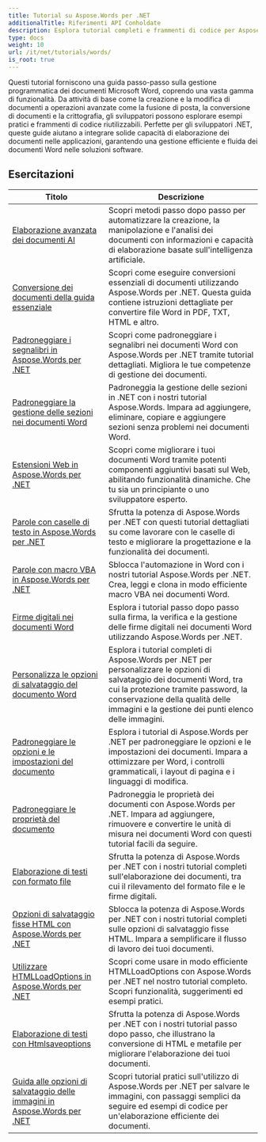 ```yaml
---
title: Tutorial su Aspose.Words per .NET
additionalTitle: Riferimenti API Conholdate
description: Esplora tutorial completi e frammenti di codice per Aspose.Words per .NET! Dalle basi adatte ai principianti alle funzionalità avanzate, fornisci istruzioni passo dopo passo.
type: docs
weight: 10
url: /it/net/tutorials/words/
is_root: true
---
```


Questi tutorial forniscono una guida passo-passo sulla gestione programmatica dei documenti Microsoft Word, coprendo una vasta gamma di funzionalità. Da attività di base come la creazione e la modifica di documenti a operazioni avanzate come la fusione di posta, la conversione di documenti e la crittografia, gli sviluppatori possono esplorare esempi pratici e frammenti di codice riutilizzabili. Perfette per gli sviluppatori .NET, queste guide aiutano a integrare solide capacità di elaborazione dei documenti nelle applicazioni, garantendo una gestione efficiente e fluida dei documenti Word nelle soluzioni software.

## Esercitazioni
| Titolo | Descrizione |
| --- | --- | 
| [Elaborazione avanzata dei documenti AI](./advanced-ai-document-processing/) | Scopri metodi passo dopo passo per automatizzare la creazione, la manipolazione e l'analisi dei documenti con informazioni e capacità di elaborazione basate sull'intelligenza artificiale. |
| [Conversione dei documenti della guida essenziale](./essential-guide-document-conversions/) | Scopri come eseguire conversioni essenziali di documenti utilizzando Aspose.Words per .NET. Questa guida contiene istruzioni dettagliate per convertire file Word in PDF, TXT, HTML e altro. | 
| [Padroneggiare i segnalibri in Aspose.Words per .NET](./mastering-bookmarks/) | Scopri come padroneggiare i segnalibri nei documenti Word con Aspose.Words per .NET tramite tutorial dettagliati. Migliora le tue competenze di gestione dei documenti. | 
| [Padroneggiare la gestione delle sezioni nei documenti Word](./section-management/) | Padroneggia la gestione delle sezioni in .NET con i nostri tutorial Aspose.Words. Impara ad aggiungere, eliminare, copiare e aggiungere sezioni senza problemi nei documenti Word. | 
| [Estensioni Web in Aspose.Words per .NET](./web-extensions/) | Scopri come migliorare i tuoi documenti Word tramite potenti componenti aggiuntivi basati sul Web, abilitando funzionalità dinamiche. Che tu sia un principiante o uno sviluppatore esperto. | 
| [Parole con caselle di testo in Aspose.Words per .NET](./words-with-textboxes/) | Sfrutta la potenza di Aspose.Words per .NET con questi tutorial dettagliati su come lavorare con le caselle di testo e migliorare la progettazione e la funzionalità dei documenti. | 
| [Parole con macro VBA in Aspose.Words per .NET](./words-with-vba-macros/) | Sblocca l'automazione in Word con i nostri tutorial Aspose.Words per .NET. Crea, leggi e clona in modo efficiente macro VBA nei documenti Word. | 
| [Firme digitali nei documenti Word](./digital-signatures/) | Esplora i tutorial passo dopo passo sulla firma, la verifica e la gestione delle firme digitali nei documenti Word utilizzando Aspose.Words per .NET. |
| [Personalizza le opzioni di salvataggio del documento Word](./word-document-saving-options/) | Esplora i tutorial completi di Aspose.Words per .NET per personalizzare le opzioni di salvataggio dei documenti Word, tra cui la protezione tramite password, la conservazione della qualità delle immagini e la gestione dei punti elenco delle immagini. |
| [Padroneggiare le opzioni e le impostazioni del documento](./mastering-document-options-and-settings/) | Esplora i tutorial di Aspose.Words per .NET per padroneggiare le opzioni e le impostazioni dei documenti. Impara a ottimizzare per Word, i controlli grammaticali, i layout di pagina e i linguaggi di modifica. |
| [Padroneggiare le proprietà del documento](./mastering-document-properties/) | Padroneggia le proprietà dei documenti con Aspose.Words per .NET. Impara ad aggiungere, rimuovere e convertire le unità di misura nei documenti Word con questi tutorial facili da seguire. |
| [Elaborazione di testi con formato file](./words-processing-with-file-format/) | Sfrutta la potenza di Aspose.Words per .NET con i nostri tutorial completi sull'elaborazione dei documenti, tra cui il rilevamento del formato file e le firme digitali. |
| [Opzioni di salvataggio fisse HTML con Aspose.Words per .NET](./html-fixed-save-options/) | Sblocca la potenza di Aspose.Words per .NET con i nostri tutorial completi sulle opzioni di salvataggio fisse HTML. Impara a semplificare il flusso di lavoro dei tuoi documenti. |
| [Utilizzare HTMLLoadOptions in Aspose.Words per .NET](./use-htmlloadoptions/) | Scopri come usare in modo efficiente HTMLLoadOptions con Aspose.Words per .NET nel nostro tutorial completo. Scopri funzionalità, suggerimenti ed esempi pratici. |
| [Elaborazione di testi con Htmlsaveoptions](./words-processing-with-htmlsaveoptions/) | Sfrutta la potenza di Aspose.Words per .NET con i nostri tutorial passo dopo passo, che illustrano la conversione di HTML e metafile per migliorare l'elaborazione dei tuoi documenti. |
| [Guida alle opzioni di salvataggio delle immagini in Aspose.Words per .NET](./guide-to-image-save-options/) | Scopri tutorial pratici sull'utilizzo di Aspose.Words per .NET per salvare le immagini, con passaggi semplici da seguire ed esempi di codice per un'elaborazione efficiente dei documenti. |